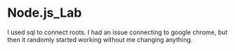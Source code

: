 # Node.js_Lab
I used sql to connect roots. I had an issue connecting to google chrome, but then it randomly started working without me changing anything.
